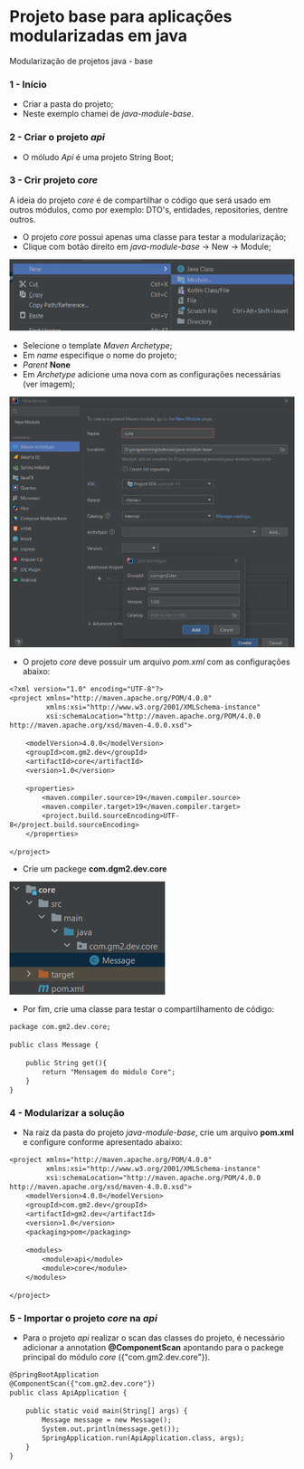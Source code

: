 # Projeto base para aplicações modularizadas em java
Modularização de projetos java - base

### 1 - Início
- Criar a pasta do projeto;
- Neste exemplo chamei de _java-module-base_.

### 2 - Criar o projeto _api_
- O móludo _Api_ é uma projeto String Boot;

### 3 - Crir projeto _core_
 A ideia do projeto _core_ é de compartilhar o código que será usado em outros módulos, como por exemplo: DTO's, entidades, repositories, dentre outros.

- O projeto _core_ possui apenas uma classe para testar a modularização;
- Clique com botão direito em _java-module-base_ -> New -> Module;

![](/doc/module.png "Criando um módulo")
- Selecione o template _Maven Archetype_;
- Em _name_ especifique o nome do projeto;
- _Parent_ __None__
- Em _Archetype_ adicione uma nova com as configurações necessárias (ver imagem);

![](/doc/core.png "configurando o m[odulo") 

- O projeto _core_ deve possuir um arquivo _pom.xml_ com as configurações abaixo:
```
<?xml version="1.0" encoding="UTF-8"?>
<project xmlns="http://maven.apache.org/POM/4.0.0"
         xmlns:xsi="http://www.w3.org/2001/XMLSchema-instance"
         xsi:schemaLocation="http://maven.apache.org/POM/4.0.0 http://maven.apache.org/xsd/maven-4.0.0.xsd">

    <modelVersion>4.0.0</modelVersion>
    <groupId>com.gm2.dev</groupId>
    <artifactId>core</artifactId>
    <version>1.0</version>

    <properties>
        <maven.compiler.source>19</maven.compiler.source>
        <maven.compiler.target>19</maven.compiler.target>
        <project.build.sourceEncoding>UTF-8</project.build.sourceEncoding>
    </properties>

</project>
```
- Crie um packege __com.dgm2.dev.core__

![](doc/group-core.png)

- Por fim, crie uma classe para testar o compartilhamento de código:

```
package com.gm2.dev.core;

public class Message {

    public String get(){
        return "Mensagem do módulo Core";
    }
}
```

### 4 - Modularizar a solução
- Na raiz da pasta do projeto _java-module-base_, crie um arquivo __pom.xml__ e configure conforme apresentado abaixo:
```
<project xmlns="http://maven.apache.org/POM/4.0.0"
         xmlns:xsi="http://www.w3.org/2001/XMLSchema-instance"
         xsi:schemaLocation="http://maven.apache.org/POM/4.0.0 http://maven.apache.org/xsd/maven-4.0.0.xsd">
    <modelVersion>4.0.0</modelVersion>
    <groupId>com.gm2.dev</groupId>
    <artifactId>gm2.dev</artifactId>
    <version>1.0</version>
    <packaging>pom</packaging>

    <modules>
        <module>api</module>
        <module>core</module>
    </modules>

</project>
```
### 5 - Importar o projeto _core_ na _api_

- Para o projeto _api_ realizar o scan das classes do projeto, é necessário adicionar a annotation __@ComponentScan__ apontando para o packege principal do módulo _core_ ({"com.gm2.dev.core"}).
```
@SpringBootApplication
@ComponentScan({"com.gm2.dev.core"})
public class ApiApplication {

    public static void main(String[] args) {
        Message message = new Message();
        System.out.println(message.get());
        SpringApplication.run(ApiApplication.class, args);
    }
}
```
